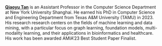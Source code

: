 **[Qiaoyu Tan](https://qiaoyu-tan.github.io/)** is an Assistant Professor in the Computer Science Department at New York University Shanghai. He earned his PhD in Computer Science and Engineering Department from Texas A&M University (TAMU) in 2023. His research research centers on the fields of machine learning and data mining, with a particular focus on graph learning, foundation models, multi-modality learning, and their applications in bioinformatics and healthcare. His work has been awarded AMIA’23 Best Student Paper Finalist.